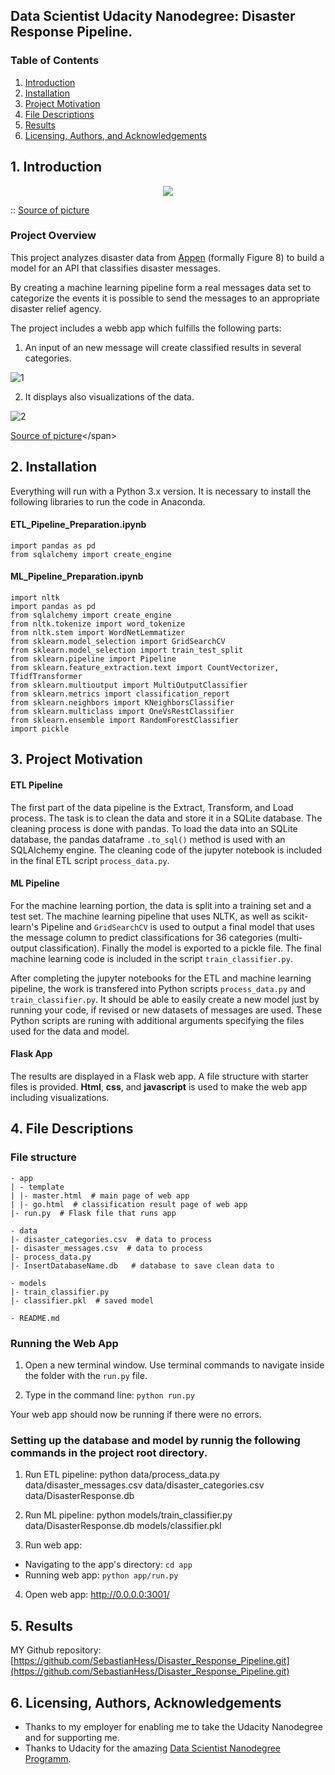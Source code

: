## Data Scientist Udacity Nanodegree: Disaster Response Pipeline.

### Table of Contents

1. [Introduction](#introduction)
2. [Installation](#installation)
3. [Project Motivation](#motivation)
4. [File Descriptions](#files)
5. [Results](#results)
6. [Licensing, Authors, and Acknowledgements](#licensing)


## 1. Introduction <a name="introduction"></a>

<p align="center">
    <img src="/pics/pexels-denniz-futalan-942560.jpg">
</p>

:: [Source of picture](https://www.pexels.com/de-de/foto/silhouette-des-feuerwehrmanns-der-schlauch-halt-942560/ "Source of picture")

### Project Overview

This project analyzes disaster data from <a href="https://appen.com/">Appen</a> (formally Figure 8) to build a model for an API that classifies disaster messages.

By creating a machine learning pipeline form a real messages data set to categorize the events it is possible to send the messages to an appropriate disaster relief agency.

The project includes a webb app which fulfills the following parts:

1. An input of an new message will create classified results in several categories. 

![1](/pics/disaster-response-project2.jpg)

2. It displays also visualizations of the data. 

![2](/pics/disaster-response-project1.jpg)

<span style="font-size:1em;">[Source of picture](https://learn.udacity.com/nanodegrees/nd025/parts/cd0018/lessons/ea367f74-3d5a-42b1-92a3-d3d3734fd369/concepts/d7e645c3-a521-4214-8bd5-30e7137365cc")</span>


## 2. Installation <a name="installation"></a>

Everything will run with a Python 3.x version.
It is necessary to install the following libraries to run the code in Anaconda. 

#### ETL_Pipeline_Preparation.ipynb
```
import pandas as pd
from sqlalchemy import create_engine
```

#### ML_Pipeline_Preparation.ipynb
```
import nltk
import pandas as pd
from sqlalchemy import create_engine
from nltk.tokenize import word_tokenize
from nltk.stem import WordNetLemmatizer
from sklearn.model_selection import GridSearchCV
from sklearn.model_selection import train_test_split
from sklearn.pipeline import Pipeline
from sklearn.feature_extraction.text import CountVectorizer, TfidfTransformer
from sklearn.multioutput import MultiOutputClassifier
from sklearn.metrics import classification_report
from sklearn.neighbors import KNeighborsClassifier
from sklearn.multiclass import OneVsRestClassifier
from sklearn.ensemble import RandomForestClassifier
import pickle
```

## 3. Project Motivation<a name="motivation"></a>

#### ETL Pipeline

The first part of the data pipeline is the Extract, Transform, and Load process. The task is to clean the data and  store it in a SQLite database. The cleaning process is done with pandas. To load the data into an SQLite database, the pandas dataframe ```.to_sql()``` method is used with an SQLAlchemy engine. The cleaning code of the jupyter notebook is included in the final ETL script ```process_data.py```.

#### ML Pipeline

For the machine learning portion, the data is split into a training set and a test set. The machine learning pipeline that uses NLTK, as well as scikit-learn's Pipeline and ```GridSearchCV``` is used to output a final model that uses the message column to predict classifications for 36 categories (multi-output classification). Finally the model is exported to a pickle file. The final machine learning code is included in the script ```train_classifier.py```.

After completing the jupyter notebooks for the ETL and machine learning pipeline, the work is transfered into Python scripts ```process_data.py``` and ```train_classifier.py```. It should be able to easily create a new model just by running your code, if revised or new datasets of messages are used. These Python scripts are runing with additional arguments specifying the files used for the data and model.


#### Flask App

The results are displayed in a Flask web app. A file structure with starter files is provided. **Html**, **css**, and **javascript** is used to make the web app including visualizations. 


## 4. File Descriptions <a name="files"></a>

### File structure
```
- app
| - template
| |- master.html  # main page of web app
| |- go.html  # classification result page of web app
|- run.py  # Flask file that runs app

- data
|- disaster_categories.csv  # data to process 
|- disaster_messages.csv  # data to process
|- process_data.py
|- InsertDatabaseName.db   # database to save clean data to

- models
|- train_classifier.py
|- classifier.pkl  # saved model 

- README.md
```

### Running the Web App

1. Open a new terminal window. Use terminal commands to navigate inside the folder with the ```run.py``` file.

2. Type in the command line: ```python run.py```

Your web app should now be running if there were no errors.

### Setting up the database and model by runnig the following commands in the project root directory.

1. Run ETL pipeline:
    python data/process_data.py data/disaster_messages.csv data/disaster_categories.csv data/DisasterResponse.db

2. Run ML pipeline:
    python models/train_classifier.py data/DisasterResponse.db models/classifier.pkl

3. Run web app:
* Navigating to the app's directory: ```cd app```
* Running web app: ```python app/run.py```

4. Open web app: http://0.0.0.0:3001/



## 5. Results<a name="results"></a>

MY Github repository: [https://github.com/SebastianHess/Disaster_Response_Pipeline.git](https://github.com/SebastianHess/Disaster_Response_Pipeline.git)



## 6. Licensing, Authors, Acknowledgements<a name="licensing"></a>

* Thanks to my employer for enabling me to take the Udacity Nanodegree and for supporting me.
* Thanks to Udacity for the amazing [Data Scientist Nanodegree Programm](https://www.udacity.com/course/data-scientist-nanodegree--nd025).